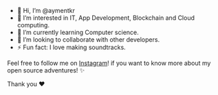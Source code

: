 - 👋 Hi, I’m @aymentkr
- 👀 I’m interested in IT, App Development, Blockchain and Cloud computing.
- 🌱 I’m currently learning Computer science.
- 💞️ I’m looking to collaborate with other developers.
- ⚡ Fun fact: I love making soundtracks.


Feel free to follow me on [Instagram](https://www.instagram.com/aymentkr_)! if you want to know more about my open source adventures! ✨

Thank you ❤️

